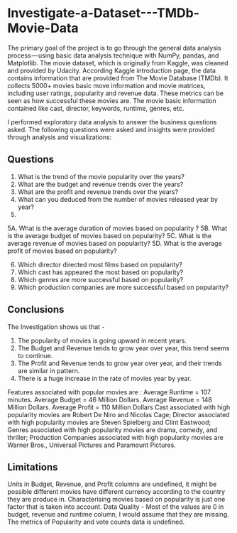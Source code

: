 # Investigate-a-Dataset---TMDb-Movie-Data

The primary goal of the project is to go through the general data analysis process — using basic data analysis technique with NumPy, pandas, and Matplotlib. The movie dataset, which is originally from Kaggle, was cleaned and provided by Udacity. According Kaggle introduction page, the data contains information that are provided from The Movie Database (TMDb). It collects 5000+ movies basic move information and movie matrices, including user ratings, popularity and revenue data. These metrics can be seen as how successful these movies are. The movie basic information contained like cast, director, keywords, runtime, genres, etc.


I performed exploratory data analysis to answer the business questions asked. The following questions were asked and insights were provided through analysis and visualizations:

## Questions
1. What is the trend of the movie popularity over the years?
2. What are the budget and revenue trends over the years?
3. What are the profit and revenue trends over the years?
4. What can you deduced from the number of movies released year by year?
5. 
5A. What is the average duration of movies based on popularity ?
5B. What is the average budget of movies based on popularity?
5C. What is the average revenue of movies based on popularity?
5D. What is the average profit of movies based on popularity?

6. Which director directed most films based on popularity?
7. Which cast has appeared the most based on popularity?
8. Which genres are more successful based on popularity?
9. Which production companies are more successful based on popularity?

## Conclusions
The Investigation shows us that -
1. The popularity of movies is going upward in recent years.
2. The Budget and Revenue tends to grow year over year, this trend seems to continue.
3. The Profit and Revenue tends to grow year over year, and their trends are similar in pattern.
4. There is a huge increase in the rate of movies year by year.

Features associated with popular movies are :
Average Runtime = 107 minutes.
Average Budget = 46 Million Dollars.
Average Revenue = 148 Million Dollars.
Average Profit = 110 Million Dollars
Cast associated with high popularity movies are Robert De Niro and Nicolas Cage;
Director associated with high popularity movies are Steven Spielberg and Clint Eastwood;
Genres associated with high popularity movies are drama, comedy, and thriller;
Production Companies associated with high popularity movies are Warner Bros., Universal Pictures and Paramount Pictures.

## Limitations
Units in Budget, Revenue, and Profit columns are undefined, it might be possible different movies have different currency according to the country they are produce in.
Characterising movies based on popularity is just one factor that is taken into account.
Data Quality - Most of the values are 0 in budget, revenue and runtime column, I would assume that they are missing.
The metrics of Popularity and vote counts data is undefined.
